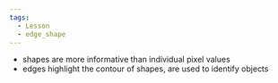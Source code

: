 ```yaml
---
tags:
  - Lesson
  - edge_shape
---
```

- shapes are more informative than individual pixel values
- edges highlight the contour of shapes, are used to identify objects